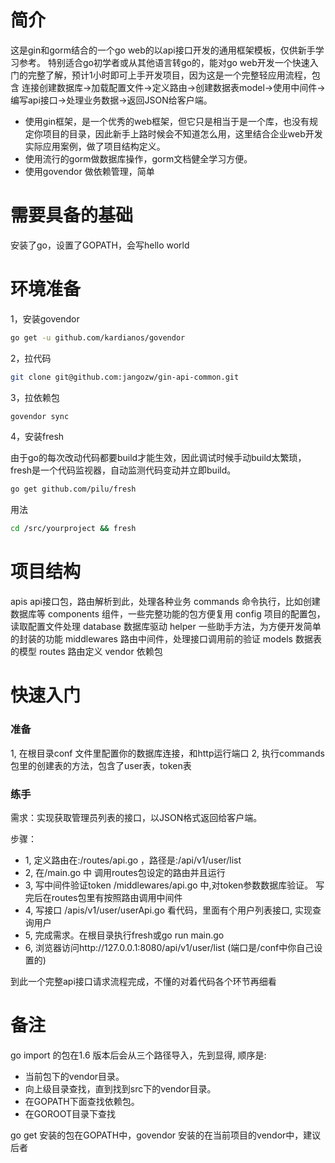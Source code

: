 # 简介
这是gin和gorm结合的一个go web的以api接口开发的通用框架模板，仅供新手学习参考。
特别适合go初学者或从其他语言转go的，能对go web开发一个快速入门的完整了解，预计1小时即可上手开发项目，因为这是一个完整轻应用流程，包含
连接创建数据库->加载配置文件->定义路由->创建数据表model->使用中间件->编写api接口->处理业务数据->返回JSON给客户端。

- 使用gin框架，是一个优秀的web框架，但它只是相当于是一个库，也没有规定你项目的目录，因此新手上路时候会不知道怎么用，这里结合企业web开发实际应用案例，做了项目结构定义。
- 使用流行的gorm做数据库操作，gorm文档健全学习方便。
- 使用govendor 做依赖管理，简单


# 需要具备的基础
安装了go，设置了GOPATH，会写hello world

# 环境准备

1，安装govendor
```sh
go get -u github.com/kardianos/govendor

```

2，拉代码

```sh
git clone git@github.com:jangozw/gin-api-common.git
```

3，拉依赖包

```sh
govendor sync
```

4，安装fresh

由于go的每次改动代码都要build才能生效，因此调试时候手动build太繁琐，fresh是一个代码监视器，自动监测代码变动并立即build。

```sh
go get github.com/pilu/fresh

```
用法

```sh
cd /src/yourproject && fresh
```

# 项目结构

apis        api接口包，路由解析到此，处理各种业务
commands    命令执行，比如创建数据库等
components  组件，一些完整功能的包方便复用
config      项目的配置包，读取配置文件处理
database    数据库驱动
helper      一些助手方法，为方便开发简单的封装的功能
middlewares 路由中间件，处理接口调用前的验证
models      数据表的模型
routes      路由定义
vendor      依赖包

# 快速入门

### 准备
1, 在根目录conf 文件里配置你的数据库连接，和http运行端口
2, 执行commands包里的创建表的方法，包含了user表，token表

### 练手

需求：实现获取管理员列表的接口，以JSON格式返回给客户端。

步骤：
- 1, 定义路由在:/routes/api.go ，路径是:/api/v1/user/list
- 2, 在/main.go 中 调用routes包设定的路由并且运行
- 3, 写中间件验证token /middlewares/api.go 中,对token参数数据库验证。 写完后在routes包里有按照路由调用中间件
- 4, 写接口 /apis/v1/user/userApi.go 看代码，里面有个用户列表接口, 实现查询用户
- 5, 完成需求。在根目录执行fresh或go run main.go
- 6, 浏览器访问http://127.0.0.1:8080/api/v1/user/list (端口是/conf中你自己设置的)

到此一个完整api接口请求流程完成，不懂的对着代码各个环节再细看


# 备注
go import 的包在1.6 版本后会从三个路径导入，先到显得, 顺序是:

* 当前包下的vendor目录。
* 向上级目录查找，直到找到src下的vendor目录。
* 在GOPATH下面查找依赖包。
* 在GOROOT目录下查找

go get 安装的包在GOPATH中，govendor 安装的在当前项目的vendor中，建议后者
















